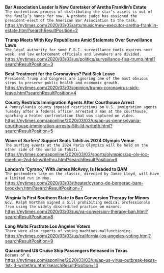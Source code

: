 **Bar Association Leader Is New Caretaker of Aretha Franklin’s Estate**\
`The contentious process of distributing the star’s assets is out of the family’s hands for now. A probate judge has assigned the president-elect of the American Bar Association to the task.`\
https://nytimes.com/2020/03/03/arts/music/new-executor-aretha-franklin-estate.html?searchResultPosition=2

**Trump Meets With Key Republicans Amid Stalemate Over Surveillance Laws**\
`The legal authority for some F.B.I. surveillance tools expires next week, and law enforcement officials and lawmakers are divided.`\
https://nytimes.com/2020/03/03/us/politics/surveillance-fisa-trump.html?searchResultPosition=3

**Best Treatment for the Coronavirus? Paid Sick Leave**\
`President Trump and Congress are ignoring one of the most obvious steps to preserve public health and economic growth.`\
https://nytimes.com/2020/03/03/opinion/trump-coronavirus-sick-leave.html?searchResultPosition=4

**County Restricts Immigration Agents After Courthouse Arrest**\
`A Pennsylvania county imposed restrictions on U.S. immigration agents Tuesday after a federal officer arrested a man at the courthouse, sparking a heated confrontation that was captured on video.`\
https://nytimes.com/aponline/2020/03/03/us/ap-us-pennsylvania-courthouse-immigration-arrests-5th-ld-writeth.html?searchResultPosition=5

**Wave of Surfers' Support Seals Tahiti as 2024 Olympic Venue**\
`The surfing events at the 2024 Paris Olympics will be held on the other side of the world in Tahiti. `\
https://nytimes.com/aponline/2020/03/03/sports/olympics/ap-oly-ioc-meeting-2nd-ld-writethru.html?searchResultPosition=6

**London’s ‘Cyrano,’ With James McAvoy, Is Headed to BAM**\
`The postmodern take on the classic, directed by Jamie Lloyd, will have a limited run in May.`\
https://nytimes.com/2020/03/03/theater/cyrano-de-bergerac-bam-brooklyn.html?searchResultPosition=7

**Virginia Is First Southern State to Ban Conversion Therapy for Minors**\
`Gov. Ralph Northam signed a bill prohibiting medical professionals from using the widely discredited practice on minors.`\
https://nytimes.com/2020/03/03/us/va-conversion-therapy-ban.html?searchResultPosition=8

**Long Waits Frustrate Los Angeles Voters**\
`There were also reports of voting machines malfunctioning.`\
https://nytimes.com/2020/03/03/us/california-los-angeles-voting.html?searchResultPosition=9

**Quarantined US Cruise Ship Passengers Released in Texas**\
`Dozens of U.`\
https://nytimes.com/aponline/2020/03/03/us/ap-us-virus-outbreak-texas-1st-ld-writethru.html?searchResultPosition=10

